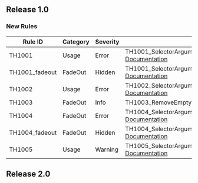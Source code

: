 ## Release 1.0

### New Rules

Rule ID | Category | Severity | Notes
--------|----------|----------|--------------------
TH1001  |  Usage   |  Error   | TH1001_SelectorArgumentMustBeASimplePropertySelector, [Documentation](https://github.com/Cimpress-MCP/Tiger.Hal.Analyzers/blob/master/docs/reference/TH1001_SelectorArgumentMustBeASimplePropertySelector.md)
TH1001_fadeout  | FadeOut  |  Hidden  | TH1001_SelectorArgumentMustBeASimplePropertySelector, [Documentation](https://github.com/Cimpress-MCP/Tiger.Hal.Analyzers/blob/master/docs/reference/TH1001_SelectorArgumentMustBeASimplePropertySelector.md)
TH1002  |  Usage   |  Error   | TH1002_SelectorArgumentMustBeASimplePropertySelector, [Documentation](https://github.com/Cimpress-MCP/Tiger.Hal.Analyzers/blob/master/docs/reference/TH1002_SelectorArgumentMustBeASimplePropertySelector.md)
TH1003  | FadeOut  |   Info   | TH1003_RemoveEmptyIgnoreTransformation, [Documentation](https://github.com/Cimpress-MCP/Tiger-HAL-Analyzers/blob/master/doc/reference/TH1003_RemoveEmptyIgnoreTransformation.md)
TH1004  | FadeOut  |  Error   | TH1004_SelectorArgumentMustBeASimplePropertySelector, [Documentation](https://github.com/Cimpress-MCP/Tiger.Hal.Analyzers/blob/master/docs/reference/TH1004_SelectorArgumentMustBeASimplePropertySelector.md)
TH1004_fadeout  | FadeOut  |  Hidden  | TH1004_SelectorArgumentMustBeASimplePropertySelector, [Documentation](https://github.com/Cimpress-MCP/Tiger.Hal.Analyzers/blob/master/docs/reference/TH1004_SelectorArgumentMustBeASimplePropertySelector.md)
TH1005  |  Usage   |  Warning | TH1005_SelectorArgumentMustBeANameOnTheTransformingType, [Documentation](https://github.com/Cimpress-MCP/Tiger.Hal.Analyzers/blob/master/docs/reference/TH1004_SelectorArgumentMustBeASimplePropertySelector.md)


## Release 2.0
